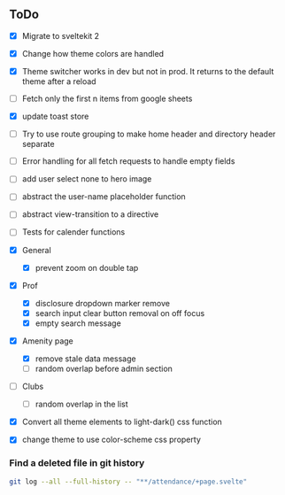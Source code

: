 ## ToDo

- [x] Migrate to sveltekit 2
- [x] Change how theme colors are handled
- [x] Theme switcher works in dev but not in prod. It returns to the default theme after a reload
- [ ] Fetch only the first n items from google sheets
- [x] update toast store
- [ ] Try to use route grouping to make home header and directory header separate
- [ ] Error handling for all fetch requests to handle empty fields
- [ ] add user select none to hero image 
- [ ] abstract the user-name placeholder function
- [ ] abstract view-transition to a directive
- [ ] Tests for calender functions

- [x] General
  - [x] prevent zoom on double tap
- [x] Prof
  - [x] disclosure dropdown marker remove
  - [x] search input clear button removal on off focus
  - [x] empty search message
- [x] Amenity page
  - [x] remove stale data message
  - [ ] random overlap before admin section
- [ ] Clubs
  - [ ] random overlap in the list
- [x] Convert all theme elements to light-dark() css function
- [x] change theme to use color-scheme css property


### Find a deleted file in git history

```bash
git log --all --full-history -- "**/attendance/+page.svelte"
```
